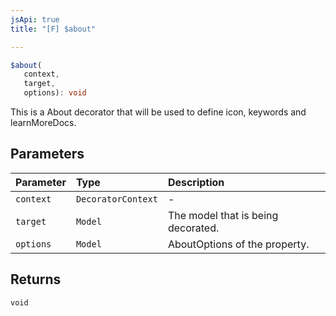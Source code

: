 ```yaml
---
jsApi: true
title: "[F] $about"

---
```

```ts
$about(
   context, 
   target, 
   options): void
```

This is a About decorator that will be used to define icon, keywords and learnMoreDocs.

## Parameters

| Parameter | Type | Description |
| :------ | :------ | :------ |
| `context` | `DecoratorContext` | - |
| `target` | `Model` | The model that is being decorated. |
| `options` | `Model` | AboutOptions of the property. |

## Returns

`void`

